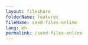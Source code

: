 ```yaml
---
layout: fileshare
folderName: features
fileName: send-files-online
lang: en
permalink: /send-files-online
---
```


